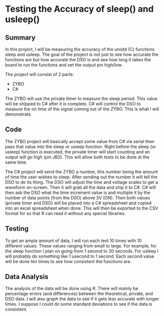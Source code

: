 # Testing the Accuracy of sleep() and usleep()

## Summary
In this project, I will be measuring the accuracy of the unistd (C) functions
sleep and usleep. The goal of the project is not just to see how accurate the
functions are but how accurate the DSO is and see how long it takes the board
to run the functions and set the output pin high/low.

The project will consist of 2 parts:
*  ZYBO
*  C#

The ZYBO will use the private timer to measure the sleep period. This value
will be shipped to C# after it is complete. C# will control the DSO to measure
the on time of the signal coming out of the ZYBO. This is what I will
demonstrate.

## Code
The ZYBO project will basically accept some value from C# via serial then pass 
that value into the sleep or usleep function. Right before the sleep (or 
usleep) function is executed, the private timer will start counting and an 
output will go high (pin JB2). This will allow both tests to be done at the 
same time.

The C# project will send the ZYBO a number, this number being the amount of 
time the user wishes to sleep. After sending out the number it will tell the DSO
to do its thing. The DSO will adjust the time and voltage scales to get a
waveform on-screen. Then it will grab all the data and ship it to C#. C# will
then ask the DSO what the time increment value is and multiple it by the 
number of data points (from the DSO) above 3V (ON).
Then both values (private timer and DSO) will be placed into a C# spreadsheet
and copied into an excel spreadsheet when done. This will then be exported to
the CSV format for so that R can read it without any special libraries.

## Testing
To get an ample amount of data, I will run each test 10 times with 10 different
values. These values ranging from small to large. For example, for the sleep
function I plan on going from 1 second to 30 seconds. For usleep I will probably
do something like 1 usecond to 1 second. Each second value will be done ten
times to see how consistent the functions are. 

## Data Analysis
The analysis of the data will be done using R. There will mainly be percentage 
errors (and differences) between the theoretical, private, and DSO data. I will 
also graph the data to see if it gets less accurate with longer times. I suppose
I could do some standard deviations to see if the data is consistent. 
